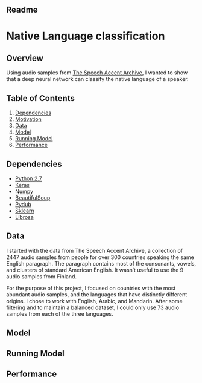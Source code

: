 ## Readme
# Native Language classification

## Overview

Using audio samples from [The Speech Accent Archive](http://accent.gmu.edu/), I wanted to show that a deep neural network can classify the native language of a speaker.


## Table of Contents
1. [Dependencies](https://github.com/srbecerra/DialectDetect/blob/master/README.md#dependencies)
2. [Motivation](https://github.com/srbecerra/DialectDetect/blob/master/README.md#motivation)
3. [Data](https://github.com/srbecerra/DialectDetect/blob/master/README.md#data)
4. [Model](https://github.com/srbecerra/DialectDetect/blob/master/README.md#model)
5. [Running Model](https://github.com/srbecerra/DialectDetect/blob/master/README.md#running-model)
6. [Performance](https://github.com/srbecerra/DialectDetect/blob/master/README.md#performance)

## Dependencies
  * [Python 2.7](https://www.python.org/download/releases/2.7/)
  * [Keras](https://keras.io/)
  * [Numpy](http://www.numpy.org/)
  * [BeautifulSoup](https://www.crummy.com/software/BeautifulSoup/)
  * [Pydub](https://github.com/jiaaro/pydub)
  * [Sklearn](http://scikit-learn.org/stable/)
  * [Librosa](http://librosa.github.io/librosa/)

## Data
I started with the data from The Speech Accent Archive, a collection of 2447 audio samples from people for over 300 countries speaking the same English paragraph. The paragraph contains most of the consonants, vowels, and clusters of standard American English. It wasn’t useful to use the 9 audio samples from Finland.

For the purpose of this project, I focused on countries with the most abundant audio samples, and the languages that have distinctly different origins. I chose to work with English, Arabic, and Mandarin. After some filtering and to maintain a balanced dataset, I could only use 73 audio samples from each of the three languages.

## Model

## Running Model

## Performance
